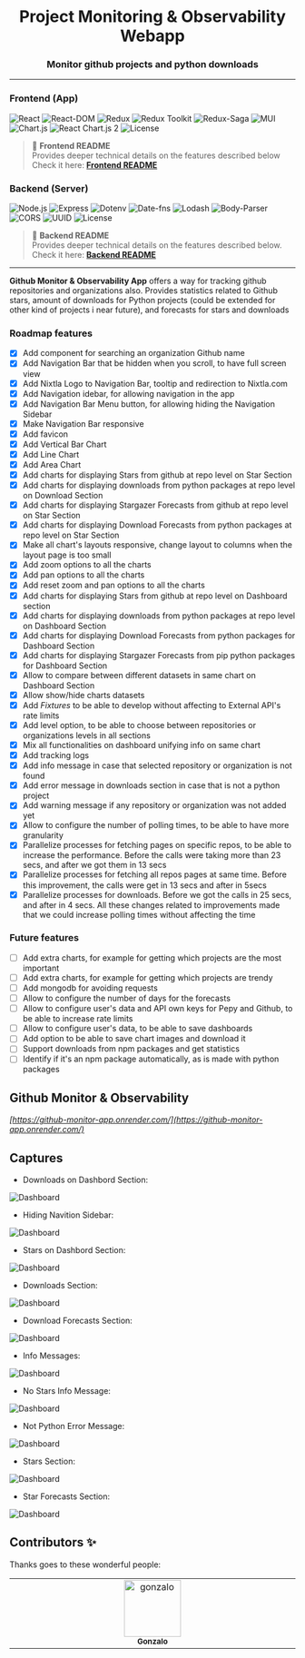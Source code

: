 <div align="center">
    <h1>
        Project Monitoring & Observability Webapp
    </h1>
    <h3>
        Monitor github projects and python downloads
    </h3>
</div>

---
### Frontend (App)
![React](https://img.shields.io/badge/React-18.2.0-61DAFB?logo=react&logoColor=white)
![React-DOM](https://img.shields.io/badge/React--DOM-18.2.0-61DAFB)
![Redux](https://img.shields.io/badge/Redux-9.1.0-764ABC?logo=redux&logoColor=white)
![Redux Toolkit](https://img.shields.io/badge/Redux--Toolkit-2.2.1-764ABC?logo=redux&logoColor=white)
![Redux-Saga](https://img.shields.io/badge/Redux--Saga-1.3.0-764ABC)
![MUI](https://img.shields.io/badge/MUI-5.15.10-007FFF?logo=mui&logoColor=white)
![Chart.js](https://img.shields.io/badge/Chart.js-4.4.1-F9A03C?logo=chart.js&logoColor=white)
![React Chart.js 2](https://img.shields.io/badge/React--Chart.js--2-5.2.0-F9A03C)
![License](https://img.shields.io/badge/License-MIT-green)

> 📝 **Frontend README**  
> Provides deeper technical details on the features described below
> Check it here: **[Frontend README](app/README.md)**

### Backend (Server)
![Node.js](https://img.shields.io/badge/Node-18.17.1-339933?logo=node.js&logoColor=white)
![Express](https://img.shields.io/badge/Express-4.18.2-000000?logo=express&logoColor=white)
![Dotenv](https://img.shields.io/badge/Dotenv-16.4.4-000000)
![Date-fns](https://img.shields.io/badge/Date--fns-3.3.1-ff7f50)
![Lodash](https://img.shields.io/badge/Lodash-4.17.21-3498db)
![Body-Parser](https://img.shields.io/badge/Body--Parser-1.20.2-ff69b4)
![CORS](https://img.shields.io/badge/CORS-2.8.5-61DAFB)
![UUID](https://img.shields.io/badge/UUID-9.0.1-6f42c1)
![License](https://img.shields.io/badge/License-MIT-green)

> 📝 **Backend README**  
> Provides deeper technical details on the features described below.
> Check it here: **[Backend README](server/README.md)**

---

**Github Monitor & Observability App** offers a way for tracking github repositories and organizations also. Provides
statistics related to Github stars, amount of downloads for Python projects (could be extended for other kind of projects
i near future), and forecasts for stars and downloads


### Roadmap features

- [x] Add component for searching an organization Github name
- [x] Add Navigation Bar that be hidden when you scroll, to have full screen view
- [x] Add Nixtla Logo to Navigation Bar, tooltip and redirection to Nixtla.com
- [x] Add Navigation idebar, for allowing navigation in the app
- [x] Add Navigation Bar Menu button, for allowing hiding the Navigation Sidebar
- [x] Make Navigation Bar responsive
- [x] Add favicon
- [x] Add Vertical Bar Chart
- [x] Add Line Chart
- [x] Add Area Chart
- [x] Add charts for displaying Stars from github at repo level on Star Section
- [x] Add charts for displaying downloads from python packages at repo level on Download Section
- [x] Add charts for displaying Stargazer Forecasts from github at repo level on Star Section
- [x] Add charts for displaying Download Forecasts from python packages at repo level on Star Section
- [x] Make all chart's layouts responsive, change layout to columns when the layout page is too small
- [x] Add zoom options to all the charts
- [x] Add pan options to all the charts
- [x] Add reset zoom and pan options to all the charts
- [x] Add charts for displaying Stars from github at repo level on Dashboard section
- [x] Add charts for displaying downloads from python packages at repo level on Dashboard Section
- [x] Add charts for displaying Download Forecasts from python packages for Dashboard Section
- [x] Add charts for displaying Stargazer Forecasts from pip python packages for Dashboard Section
- [x] Allow to compare between different datasets in same chart on Dashboard Section
- [x] Allow show/hide charts datasets
- [x] Add *Fixtures* to be able to develop without affecting to External API's rate limits 
- [x] Add level option, to be able to choose between repositories or organizations levels in all sections
- [x] Mix all functionalities on dashboard unifying info on same chart
- [x] Add tracking logs
- [x] Add info message in case that selected repository or organization is not found
- [x] Add error message in downloads section in case that is not a python project
- [x] Add warning message if any repository or organization was not added yet
- [x] Allow to configure the number of polling times, to be able to have more granularity
- [x] Parallelize processes for fetching pages on specific repos, to be able to increase the performance. Before the calls were taking more than 23 secs, and after we got them in 13 secs
- [x] Parallelize processes for fetching all repos pages at same time. Before this improvement, the calls were get in 13 secs and after in 5secs
- [x] Parallelize processes for downloads. Before we got the calls in 25 secs, and after in 4 secs. All these changes related to improvements made that we could increase polling times without affecting the time

### Future features

- [ ] Add extra charts, for example for getting which projects are the most important
- [ ] Add extra charts, for example for getting which projects are trendy
- [ ] Add mongodb for avoiding requests
- [ ] Allow to configure the number of days for the forecasts
- [ ] Allow to configure user's data and API own keys for Pepy and Github, to be able to increase rate limits
- [ ] Allow to configure user's data, to be able to save dashboards
- [ ] Add option to be able to save chart images and download it
- [ ] Support downloads from npm packages and get statistics
- [ ] Identify if it's an npm package automatically, as is made with python packages

## Github Monitor & Observability

*[https://github-monitor-app.onrender.com/](https://github-monitor-app.onrender.com/)*

## Captures

* Downloads on Dashbord Section:

![Dashboard](docs/img/dashboard.png)

* Hiding Navition Sidebar:

![Dashboard](docs/img/dashboardexpanded.png)

* Stars on Dashbord Section:

![Dashboard](docs/img/dashboardstarshiddingheader.png)

* Downloads Section:

![Dashboard](docs/img/downloads.png)

* Download Forecasts Section:

![Dashboard](docs/img/downloadsforecasts.png)

* Info Messages:

![Dashboard](docs/img/messagesinfo.png)

* No Stars Info Message:

![Dashboard](docs/img/messagesnostars.png)

* Not Python Error Message:

![Dashboard](docs/img/messagesnotpythonrepo.png)

* Stars Section:

![Dashboard](docs/img/stars.png)

* Star Forecasts Section:

![Dashboard](docs/img/starsforecasts.png)


## Contributors ✨

Thanks goes to these wonderful people:


<table>
  <tbody>
    <tr>
      <td align="center" valign="top" width="14.28%"><a href="https://github.com/sgonzaloc"><img src="https://avatars.githubusercontent.com/u/6353386?v=4?s=100" width="100px;" alt="gonzalo"/><br /><sub><b>Gonzalo</b></sub></a></td>
    </tr>
  </tbody>
</table>
